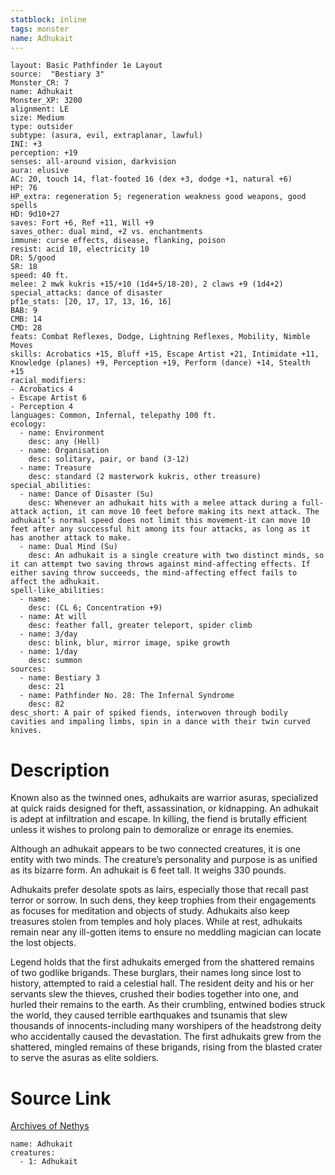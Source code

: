 ```yaml
---
statblock: inline
tags: monster
name: Adhukait
---
```

```statblock
layout: Basic Pathfinder 1e Layout
source:  "Bestiary 3"
Monster_CR: 7
name: Adhukait
Monster_XP: 3200
alignment: LE
size: Medium
type: outsider
subtype: (asura, evil, extraplanar, lawful)
INI: +3
perception: +19
senses: all-around vision, darkvision
aura: elusive
AC: 20, touch 14, flat-footed 16 (dex +3, dodge +1, natural +6)
HP: 76
HP_extra: regeneration 5; regeneration weakness good weapons, good spells
HD: 9d10+27
saves: Fort +6, Ref +11, Will +9
saves_other: dual mind, +2 vs. enchantments
immune: curse effects, disease, flanking, poison
resist: acid 10, electricity 10
DR: 5/good
SR: 18
speed: 40 ft.
melee: 2 mwk kukris +15/+10 (1d4+5/18-20), 2 claws +9 (1d4+2)
special_attacks: dance of disaster
pf1e_stats: [20, 17, 17, 13, 16, 16]
BAB: 9
CMB: 14
CMD: 28
feats: Combat Reflexes, Dodge, Lightning Reflexes, Mobility, Nimble Moves
skills: Acrobatics +15, Bluff +15, Escape Artist +21, Intimidate +11, Knowledge (planes) +9, Perception +19, Perform (dance) +14, Stealth +15
racial_modifiers:
- Acrobatics 4
- Escape Artist 6
- Perception 4
languages: Common, Infernal, telepathy 100 ft.
ecology:
  - name: Environment
    desc: any (Hell)
  - name: Organisation
    desc: solitary, pair, or band (3-12)
  - name: Treasure
    desc: standard (2 masterwork kukris, other treasure)
special_abilities:
  - name: Dance of Disaster (Su)
    desc: Whenever an adhukait hits with a melee attack during a full-attack action, it can move 10 feet before making its next attack. The adhukait’s normal speed does not limit this movement-it can move 10 feet after any successful hit among its four attacks, as long as it has another attack to make.
  - name: Dual Mind (Su)
    desc: An adhukait is a single creature with two distinct minds, so it can attempt two saving throws against mind-affecting effects. If either saving throw succeeds, the mind-affecting effect fails to affect the adhukait.
spell-like_abilities:
  - name:
    desc: (CL 6; Concentration +9)
  - name: At will
    desc: feather fall, greater teleport, spider climb
  - name: 3/day
    desc: blink, blur, mirror image, spike growth
  - name: 1/day
    desc: summon
sources:
  - name: Bestiary 3
    desc: 21
  - name: Pathfinder No. 28: The Infernal Syndrome
    desc: 82
desc_short: A pair of spiked fiends, interwoven through bodily cavities and impaling limbs, spin in a dance with their twin curved knives.
```
# Description
Known also as the twinned ones, adhukaits are warrior asuras, specialized at quick raids designed for theft, assassination, or kidnapping. An adhukait is adept at infiltration and escape. In killing, the fiend is brutally efficient unless it wishes to prolong pain to demoralize or enrage its enemies.

Although an adhukait appears to be two connected creatures, it is one entity with two minds. The creature’s personality and purpose is as unified as its bizarre form. An adhukait is 6 feet tall. It weighs 330 pounds.

Adhukaits prefer desolate spots as lairs, especially those that recall past terror or sorrow. In such dens, they keep trophies from their engagements as focuses for meditation and objects of study. Adhukaits also keep treasures stolen from temples and holy places. While at rest, adhukaits remain near any ill-gotten items to ensure no meddling magician can locate the lost objects.

Legend holds that the first adhukaits emerged from the shattered remains of two godlike brigands. These burglars, their names long since lost to history, attempted to raid a celestial hall. The resident deity and his or her servants slew the thieves, crushed their bodies together into one, and hurled their remains to the earth. As their crumbling, entwined bodies struck the world, they caused terrible earthquakes and tsunamis that slew thousands of innocents-including many worshipers of the headstrong deity who accidentally caused the devastation. The first adhukaits grew from the shattered, mingled remains of these brigands, rising from the blasted crater to serve the asuras as elite soldiers.
# Source Link
[Archives of Nethys](https://aonprd.com/MonsterDisplay.aspx?ItemName=Adhukait)
```encounter-table
name: Adhukait
creatures:
  - 1: Adhukait
```
